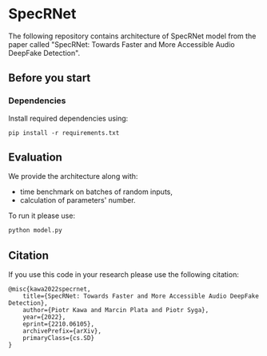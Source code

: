 # SpecRNet

The following repository contains architecture of SpecRNet model from the paper called "SpecRNet: Towards Faster and More Accessible Audio DeepFake Detection".

## Before you start

### Dependencies

Install required dependencies using:
```bas
pip install -r requirements.txt
```


## Evaluation

We provide the architecture along with:
* time benchmark on batches of random inputs,
* calculation of parameters' number.

To run it please use:
```bash
python model.py
```


## Citation

If you use this code in your research please use the following citation:

```
@misc{kawa2022specrnet,
    title={SpecRNet: Towards Faster and More Accessible Audio DeepFake Detection},
    author={Piotr Kawa and Marcin Plata and Piotr Syga},
    year={2022},
    eprint={2210.06105},
    archivePrefix={arXiv},
    primaryClass={cs.SD}
}
```
